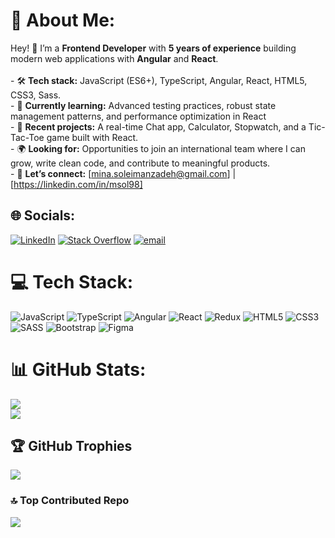 # 💫 About Me:
Hey! 👋 I’m a **Frontend Developer** with **5 years of experience** building modern web applications with **Angular** and **React**.<br><br>- 🛠️ **Tech stack:** JavaScript (ES6+), TypeScript, Angular, React, HTML5, CSS3, Sass.<br>- 📕 **Currently learning:** Advanced testing practices, robust state management patterns, and performance optimization in React<br>- 🚀 **Recent projects:** A real-time Chat app, Calculator, Stopwatch, and a Tic-Tac-Toe game built with React.<br>- 🌍 **Looking for:** Opportunities to join an international team where I can grow, write clean code, and contribute to meaningful products.<br>- 🤝 **Let’s connect:** [mina.soleimanzadeh@gmail.com] | [https://linkedin.com/in/msol98]<br>


## 🌐 Socials:
[![LinkedIn](https://img.shields.io/badge/LinkedIn-%230077B5.svg?logo=linkedin&logoColor=white)](https://linkedin.com/in/msol98) [![Stack Overflow](https://img.shields.io/badge/-Stackoverflow-FE7A16?logo=stack-overflow&logoColor=white)](https://stackoverflow.com/users/13658446/msol98) [![email](https://img.shields.io/badge/Email-D14836?logo=gmail&logoColor=white)](mailto:mina.soleimanzadeh@gmail.com) 

# 💻 Tech Stack:
![JavaScript](https://img.shields.io/badge/javascript-%23323330.svg?style=for-the-badge&logo=javascript&logoColor=%23F7DF1E) ![TypeScript](https://img.shields.io/badge/typescript-%23007ACC.svg?style=for-the-badge&logo=typescript&logoColor=white) ![Angular](https://img.shields.io/badge/angular-%23DD0031.svg?style=for-the-badge&logo=angular&logoColor=white) ![React](https://img.shields.io/badge/react-%2320232a.svg?style=for-the-badge&logo=react&logoColor=%2361DAFB) ![Redux](https://img.shields.io/badge/redux-%23593d88.svg?style=for-the-badge&logo=redux&logoColor=white) ![HTML5](https://img.shields.io/badge/html5-%23E34F26.svg?style=for-the-badge&logo=html5&logoColor=white) ![CSS3](https://img.shields.io/badge/css3-%231572B6.svg?style=for-the-badge&logo=css3&logoColor=white) ![SASS](https://img.shields.io/badge/SASS-hotpink.svg?style=for-the-badge&logo=SASS&logoColor=white) ![Bootstrap](https://img.shields.io/badge/bootstrap-%238511FA.svg?style=for-the-badge&logo=bootstrap&logoColor=white) ![Figma](https://img.shields.io/badge/figma-%23F24E1E.svg?style=for-the-badge&logo=figma&logoColor=white) 

# 📊 GitHub Stats:
<!-- ![](https://github-readme-stats.vercel.app/api?username=msol98&theme=radical&hide_border=true&include_all_commits=true&count_private=true)<br/> -->
![](https://nirzak-streak-stats.vercel.app/?user=msol98&theme=radical&hide_border=true)<br/>
![](https://github-readme-stats.vercel.app/api/top-langs/?username=msol98&theme=radical&hide_border=true&include_all_commits=true&count_private=true&layout=compact)

## 🏆 GitHub Trophies
![](https://github-profile-trophy.vercel.app/?username=msol98&theme=radical&no-frame=true&no-bg=false&margin-w=4)

### 🔝 Top Contributed Repo
![](https://github-contributor-stats.vercel.app/api?username=msol98&limit=5&theme=radical&combine_all_yearly_contributions=true)
